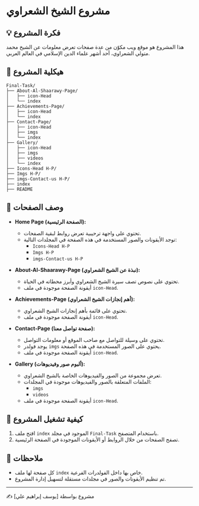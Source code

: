 # مشروع الشيخ الشعراوي

## 💡 فكرة المشروع
هذا المشروع هو موقع ويب مكوّن من عدة صفحات تعرض معلومات عن الشيخ محمد متولي الشعراوي، أحد أشهر علماء الدين الإسلامي في العالم العربي.

## 📁 هيكلية المشروع
```
Final-Task/
├── About-Al-Shaarawy-Page/
│   ├── icon-Head
│   └── index
├── Achievements-Page/
│   ├── icon-Head
│   └── index
├── Contact-Page/
│   ├── icon-Head
│   ├── imgs
│   └── index
├── Gallery/
│   ├── icon-Head
│   ├── imgs
│   ├── videos
│   └── index
├── Icons-Head H-P/
├── Imgs H-P/
├── imgs-Contact-us H-P/
├── index
├── README
```

## 📄 وصف الصفحات
- **Home Page (الصفحة الرئيسية):**
  - تحتوي على واجهة ترحيبية تعرض روابط لبقية الصفحات.
  - توجد الأيقونات والصور المستخدمة في هذه الصفحة في المجلدات التالية:
    - `Icons-Head H-P`
    - `Imgs H-P`
    - `imgs-Contact-us H-P`

- **About-Al-Shaarawy-Page (نبذة عن الشيخ الشعراوي):**
  - تحتوي على نصوص تصف سيرة الشيخ الشعراوي وأبرز محطاته في الحياة.
  - أيقونة الصفحة موجودة في ملف `icon-Head`.

- **Achievements-Page (أهم إنجازات الشيخ الشعراوي):**
  - تحتوي على قائمة بأهم إنجازات الشيخ الشعراوي.
  - أيقونة الصفحة موجودة في ملف `icon-Head`.

- **Contact-Page (صفحة تواصل معنا):**
  - تحتوي على وسيلة للتواصل مع صاحب الموقع أو معلومات التواصل.
  - يوجد فولدر `imgs` يحتوي على الصور المستخدمة في هذه الصفحة.
  - أيقونة الصفحة موجودة في ملف `icon-Head`.

- **Gallery (ألبوم صور وفيديوهات):**
  - تعرض مجموعة من الصور والفيديوهات الخاصة بالشيخ الشعراوي.
  - الملفات المتعلقة بالصور والفيديوهات موجودة في المجلدات:
    - `imgs`
    - `videos`
  - أيقونة الصفحة موجودة في ملف `icon-Head`.

## 🚀 كيفية تشغيل المشروع
1. افتح ملف `index` الموجود في مجلد `Final-Task` باستخدام المتصفح.
2. تصفح الصفحات من خلال الروابط أو الأيقونات الموجودة في الصفحة الرئيسية.

## 📌 ملاحظات
- كل صفحة لها ملف `index` خاص بها داخل الفولدرات الفرعية.
- تم تنظيم الأيقونات والصور في مجلدات مستقلة لتسهيل إدارة المشروع.

---

✍️ مشروع بواسطة [يوسف إبراهيم علي]
